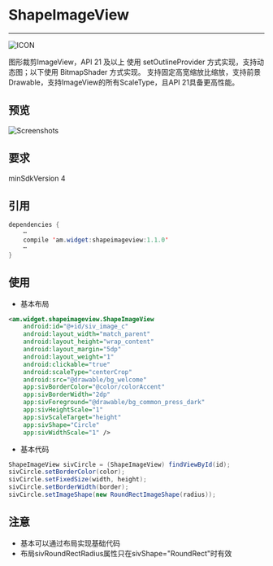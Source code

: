 # ShapeImageView
----------
![ICON](https://github.com/AlexMofer/ProjectX/blob/master/shapeimageview/icon.png)

图形裁剪ImageView，API 21 及以上 使用 setOutlineProvider 方式实现，支持动态图；以下使用 BitmapShader 方式实现。
支持固定高宽缩放比缩放，支持前景Drawable，支持ImageView的所有ScaleType，且API 21具备更高性能。
## 预览
![Screenshots](https://github.com/AlexMofer/ProjectX/blob/master/shapeimageview/screenshots.gif)
## 要求
minSdkVersion 4
## 引用
```java
dependencies {
    ⋯
    compile 'am.widget:shapeimageview:1.1.0'
    ⋯
}
```
## 使用
- 基本布局
```xml
<am.widget.shapeimageview.ShapeImageView
    android:id="@+id/siv_image_c"
    android:layout_width="match_parent"
    android:layout_height="wrap_content"
    android:layout_margin="5dp"
    android:layout_weight="1"
    android:clickable="true"
    android:scaleType="centerCrop"
    android:src="@drawable/bg_welcome"
    app:sivBorderColor="@color/colorAccent"
    app:sivBorderWidth="2dp"
    app:sivForeground="@drawable/bg_common_press_dark"
    app:sivHeightScale="1"
    app:sivScaleTarget="height"
    app:sivShape="Circle"
    app:sivWidthScale="1" />
```
- 基本代码
```java
ShapeImageView sivCircle = (ShapeImageView) findViewById(id);
sivCircle.setBorderColor(color);
sivCircle.setFixedSize(width, height);
sivCircle.setBorderWidth(border);
sivCircle.setImageShape(new RoundRectImageShape(radius));
```
## 注意
- 基本可以通过布局实现基础代码
- 布局sivRoundRectRadius属性只在sivShape="RoundRect"时有效